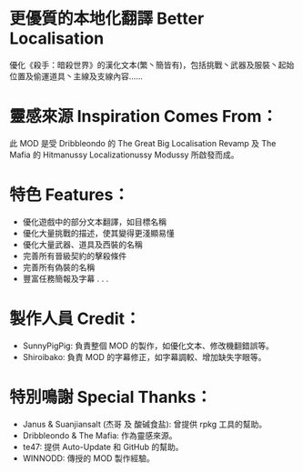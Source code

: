 # 更優質的本地化翻譯 Better Localisation
優化《殺手：暗殺世界》的漢化文本(繁丶簡皆有)，包括挑戰丶武器及服裝丶起始位置及偷運道具丶主線及支線內容……


# 靈感來源 Inspiration Comes From：
此 MOD 是受 Dribbleondo 的 The Great Big Localisation Revamp 及 The Mafia 的 Hitmanussy Localizationussy Modussy 所啟發而成。


# 特色 Features：
- 優化遊戲中的部分文本翻譯，如目標名稱
- 優化大量挑戰的描述，使其變得更淺顯易懂
- 優化大量武器、道具及西裝的名稱
- 完善所有晉級契約的擊殺條件
- 完善所有偽裝的名稱
- 豐富任務簡報及字幕
.
.
.


# 製作人員 Credit：
- SunnyPigPig: 負責整個 MOD 的製作，如優化文本、修改機翻錯誤等。
- Shiroibako: 負責 MOD 的字幕修正，如字幕調較、增加缺失字眼等。


# 特別鳴謝 Special Thanks：
- Janus & Suanjiansalt (杰哥 及 酸碱食盐): 曾提供 rpkg 工具的幫助。
- Dribbleondo & The Mafia: 作為靈感來源。
- te47: 提供 Auto-Update 和 GitHub 的幫助。
- WINNODD: 傳授的 MOD 製作經驗。
